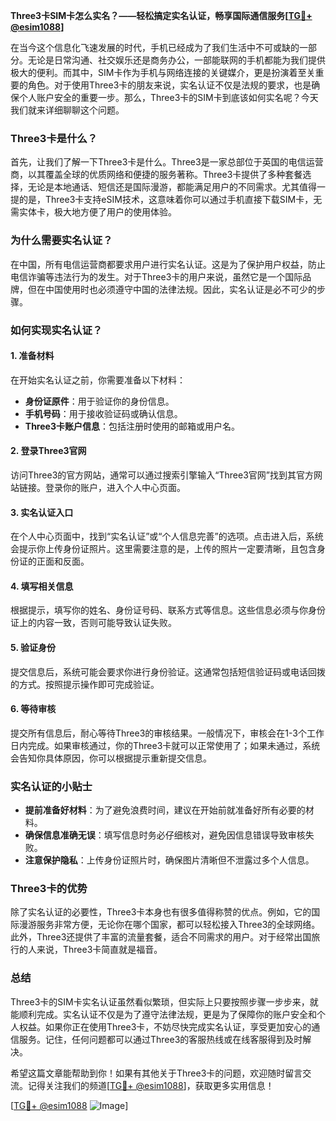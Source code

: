 **Three3卡SIM卡怎么实名？——轻松搞定实名认证，畅享国际通信服务[[TG💪+ @esim1088](https://t.me/s/esim1088)]**

在当今这个信息化飞速发展的时代，手机已经成为了我们生活中不可或缺的一部分。无论是日常沟通、社交娱乐还是商务办公，一部能联网的手机都能为我们提供极大的便利。而其中，SIM卡作为手机与网络连接的关键媒介，更是扮演着至关重要的角色。对于使用Three3卡的朋友来说，实名认证不仅是法规的要求，也是确保个人账户安全的重要一步。那么，Three3卡的SIM卡到底该如何实名呢？今天我们就来详细聊聊这个问题。

### Three3卡是什么？

首先，让我们了解一下Three3卡是什么。Three3是一家总部位于英国的电信运营商，以其覆盖全球的优质网络和便捷的服务著称。Three3卡提供了多种套餐选择，无论是本地通话、短信还是国际漫游，都能满足用户的不同需求。尤其值得一提的是，Three3卡支持eSIM技术，这意味着你可以通过手机直接下载SIM卡，无需实体卡，极大地方便了用户的使用体验。

### 为什么需要实名认证？

在中国，所有电信运营商都要求用户进行实名认证。这是为了保护用户权益，防止电信诈骗等违法行为的发生。对于Three3卡的用户来说，虽然它是一个国际品牌，但在中国使用时也必须遵守中国的法律法规。因此，实名认证是必不可少的步骤。

### 如何实现实名认证？

#### 1. 准备材料

在开始实名认证之前，你需要准备以下材料：

- **身份证原件**：用于验证你的身份信息。
- **手机号码**：用于接收验证码或确认信息。
- **Three3卡账户信息**：包括注册时使用的邮箱或用户名。

#### 2. 登录Three3官网

访问Three3的官方网站，通常可以通过搜索引擎输入“Three3官网”找到其官方网站链接。登录你的账户，进入个人中心页面。

#### 3. 实名认证入口

在个人中心页面中，找到“实名认证”或“个人信息完善”的选项。点击进入后，系统会提示你上传身份证照片。这里需要注意的是，上传的照片一定要清晰，且包含身份证的正面和反面。

#### 4. 填写相关信息

根据提示，填写你的姓名、身份证号码、联系方式等信息。这些信息必须与你身份证上的内容一致，否则可能导致认证失败。

#### 5. 验证身份

提交信息后，系统可能会要求你进行身份验证。这通常包括短信验证码或电话回拨的方式。按照提示操作即可完成验证。

#### 6. 等待审核

提交所有信息后，耐心等待Three3的审核结果。一般情况下，审核会在1-3个工作日内完成。如果审核通过，你的Three3卡就可以正常使用了；如果未通过，系统会告知你具体原因，你可以根据提示重新提交信息。

### 实名认证的小贴士

- **提前准备好材料**：为了避免浪费时间，建议在开始前就准备好所有必要的材料。
- **确保信息准确无误**：填写信息时务必仔细核对，避免因信息错误导致审核失败。
- **注意保护隐私**：上传身份证照片时，确保图片清晰但不泄露过多个人信息。

### Three3卡的优势

除了实名认证的必要性，Three3卡本身也有很多值得称赞的优点。例如，它的国际漫游服务非常方便，无论你在哪个国家，都可以轻松接入Three3的全球网络。此外，Three3还提供了丰富的流量套餐，适合不同需求的用户。对于经常出国旅行的人来说，Three3卡简直就是福音。

### 总结

Three3卡的SIM卡实名认证虽然看似繁琐，但实际上只要按照步骤一步步来，就能顺利完成。实名认证不仅是为了遵守法律法规，更是为了保障你的账户安全和个人权益。如果你正在使用Three3卡，不妨尽快完成实名认证，享受更加安心的通信服务。记住，任何问题都可以通过Three3的客服热线或在线客服得到及时解决。

希望这篇文章能帮助到你！如果有其他关于Three3卡的问题，欢迎随时留言交流。记得关注我们的频道[[TG💪+ @esim1088](https://t.me/s/esim1088)]，获取更多实用信息！

[[TG💪+ @esim1088](https://t.me/s/esim1088) ![Image](https://i.postimg.cc/4NQfJmqS/Snipaste-2025-05-13-00-14-12.png)]